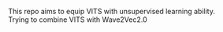 This repo aims to equip VITS with unsupervised learning ability. \
Trying to combine VITS with Wave2Vec2.0
